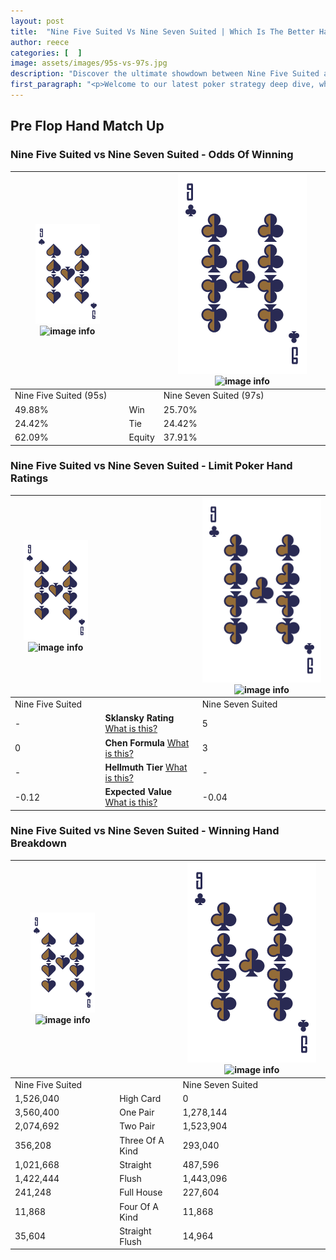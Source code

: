 ```yaml
---
layout: post
title:  "Nine Five Suited Vs Nine Seven Suited | Which Is The Better Hand In Poker? A Complete Guide"
author: reece
categories: [  ]
image: assets/images/95s-vs-97s.jpg
description: "Discover the ultimate showdown between Nine Five Suited and Nine Seven Suited in poker! Uncover the odds, strategies, and scenarios where one hand triumphs over the other. Get ready to up your poker game with this thrilling analysis."
first_paragraph: "<p>Welcome to our latest poker strategy deep dive, where we're pitting two distinct hands against each other in a high-stakes showdown: Nine Five Suited vs Nine Seven Suited.</p><p>In the dynamic world of poker, every decision counts, and knowing which hand holds the upper hand is key to your success at the table.</p><p>In this article, we'll dissect these two hands, explore the scenarios where one dominates the other, and equip you with the knowledge to make strategic choices that can tip the odds in your favor.</p><p>Get ready to unravel the intriguing dynamics of these poker hands and elevate your game to new heights.</p>"
---
```




[comment]: # (sp0)

## Pre Flop Hand Match Up

<div class="table hand-ratings" markdown="1"> 



### Nine Five Suited vs Nine Seven Suited - Odds Of Winning


    
| ![image info](assets/images/hand1/9.png) ![image info](assets/images/hand1/5s.png) |  | ![image info](assets/images/hand2/9.png) ![image info](assets/images/hand2/7s.png) |
| -------- | -------- | -------- |
| Nine Five Suited (95s) |  | Nine Seven Suited (97s) |
| 49.88% | Win | 25.70% |
| 24.42% | Tie | 24.42% |
| 62.09% | Equity | 37.91% |




[comment]: # (sp1)



### Nine Five Suited vs Nine Seven Suited - Limit Poker Hand Ratings


    
| ![image info](assets/images/hand1/9.png) ![image info](assets/images/hand1/5s.png) |  | ![image info](assets/images/hand2/9.png) ![image info](assets/images/hand2/7s.png) |
| -------- | -------- | -------- |
| Nine Five Suited |  | Nine Seven Suited |
| - | **Sklansky Rating** [What is this?](/sklansky-rating-explained) | 5 |
| 0 | **Chen Formula** [What is this?](/chen-formula-explained) | 3 |
| - | **Hellmuth Tier** [What is this?](/Hellmuth-tier-explained) | - |
| -0.12 | **Expected Value** [What is this?](/expected-value-explained) | -0.04 |




[comment]: # (sp2)



### Nine Five Suited vs Nine Seven Suited - Winning Hand Breakdown


    
| ![image info](assets/images/hand1/9.png) ![image info](assets/images/hand1/5s.png) |  | ![image info](assets/images/hand2/9.png) ![image info](assets/images/hand2/7s.png) |
| -------- | -------- | -------- |
| Nine Five Suited |  | Nine Seven Suited |
| 1,526,040 | High Card | 0 |
| 3,560,400 | One Pair | 1,278,144 |
| 2,074,692 | Two Pair | 1,523,904 |
| 356,208 | Three Of A Kind | 293,040 |
| 1,021,668 | Straight | 487,596 |
| 1,422,444 | Flush | 1,443,096 |
| 241,248 | Full House | 227,604 |
| 11,868 | Four Of A Kind | 11,868 |
| 35,604 | Straight Flush | 14,964 |




[comment]: # (sp3)



</div>

[comment]: # (sp4)



[comment]: # (sp5)

